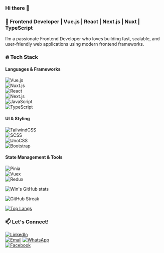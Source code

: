 ### Hi there 👋
### 🚀 **Frontend Developer | Vue.js | React | Next.js | Nuxt | TypeScript**
I’m a passionate Frontend Developer who loves building fast, scalable, and user-friendly web applications using modern frontend frameworks.

### 🔥 Tech Stack  
#### **Languages & Frameworks**  

![Vue.js](https://img.shields.io/badge/-Vue.js-4FC08D?style=flat-square&logo=vue.js&logoColor=fff)  
![Nuxt.js](https://img.shields.io/badge/-Nuxt.js-00DC82?style=flat-square&logo=nuxt.js&logoColor=fff)  
![React](https://img.shields.io/badge/-React-61DAFB?style=flat-square&logo=react&logoColor=000)  
![Next.js](https://img.shields.io/badge/-Next.js-000?style=flat-square&logo=next.js&logoColor=fff)  
![JavaScript](https://img.shields.io/badge/-JavaScript-F7DF1E?style=flat-square&logo=javascript&logoColor=000)  
![TypeScript](https://img.shields.io/badge/-TypeScript-3178C6?style=flat-square&logo=typescript&logoColor=fff)  


#### **UI & Styling**  
![TailwindCSS](https://img.shields.io/badge/-TailwindCSS-38B2AC?style=flat-square&logo=tailwind-css&logoColor=fff)  
![SCSS](https://img.shields.io/badge/-SCSS-CC6699?style=flat-square&logo=sass&logoColor=fff)  
![UnoCSS](https://img.shields.io/badge/-UnoCSS-333?style=flat-square&logo=unocss&logoColor=fff)  
![Bootstrap](https://img.shields.io/badge/-Bootstrap-7952B3?style=flat-square&logo=bootstrap&logoColor=fff) 

#### **State Management & Tools**  
![Pinia](https://img.shields.io/badge/-Pinia-FFD859?style=flat-square&logo=pinia&logoColor=000)  
![Vuex](https://img.shields.io/badge/-Vuex-4FC08D?style=flat-square&logo=vue.js&logoColor=fff)  
![Redux](https://img.shields.io/badge/-Redux-764ABC?style=flat-square&logo=redux&logoColor=fff)
<!-- **Soe-Htun/Soe-Htun** is a ✨ _special_ ✨ repository because its `README.md` (this file) appears on your GitHub profile.

Here are some ideas to get you started: -->

<!-- - 🔭 I’m currently working on ...
- 🌱 I’m currently learning ...
- 👯 I’m looking to collaborate on ...
- 🤔 I’m looking for help with ...
- 💬 Ask me about ...
- 📫 How to reach me: ...
- 😄 Pronouns: ...
- ⚡ Fun fact: ... -->

![Win's GitHub stats](https://github-readme-stats.vercel.app/api?username=Soe-Htun&&show_icons=true&theme=tokyonight&count_private=true)

![GitHub Streak](https://github-readme-streak-stats.herokuapp.com/?user=Soe-Htun&theme=tokyonight)

[![Top Langs](https://github-readme-stats.vercel.app/api/top-langs/?username=Soe-Htun&layout=compact&theme=tokyonight&langs_count=6&hide=css,html)](https://github.com/anuraghazra/github-readme-stats)



### 📫 **Let's Connect!**  
[![LinkedIn](https://img.shields.io/badge/LinkedIn-blue?style=for-the-badge&logo=linkedin)](https://www.linkedin.com/in/soe-htun-245b391b4/)  
[![Email](https://img.shields.io/badge/Email-D14836?style=for-the-badge&logo=gmail&logoColor=fff)](mailto:soehtun.job@gmail.com) 
[![WhatsApp](https://img.shields.io/badge/WhatsApp-25D366?style=for-the-badge&logo=whatsapp&logoColor=fff)](https://wa.me/265094170)  
[![Facebook](https://img.shields.io/badge/Facebook-1877F2?style=for-the-badge&logo=facebook&logoColor=fff)](https://www.facebook.com/SoeHtun14498/)  


